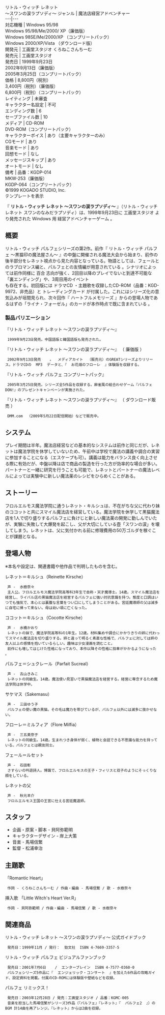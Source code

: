 リトル・ウィッチ レネット  
〜スワンの涙ラプソディ〜  ジャンル  |  魔法店経営アドベンチャー   
---|---  
対応機種  |  Windows 95/98    
Windows 95/98/Me/2000/ XP（廉価版）  
Windows 98SE/Me/2000/XP （コンプリートパック）  
Windows 2000/XP/Vista    （ダウンロード版）  
開発元  |  工画堂スタジオ くろねこさんちーむ   
発売元  |  工画堂スタジオ   
発売日  |  1999年9月23日   
2002年9月13日（廉価版）  
2005年3月25日（コンプリートパック）  
価格  |  8,800円（税別）   
3,400円（税別）（廉価版）  
6,800円（税別）（コンプリートパック）  
レイティング  |  未審査   
キャラクター名設定  |  不可   
エンディング数  |  6   
セーブファイル数  |  10   
メディア  |  CD-ROM   
DVD-ROM（コンプリートパック）  
キャラクターボイス  |  あり（主要キャラクターのみ）   
CGモード  |  あり   
音楽モード  |  あり   
回想モード  |  なし   
メッセージスキップ  |  あり   
オートモード  |  なし   
備考  |  品番：KGDP-014   
MKW-253（廉価版）  
KGDP-064（コンプリートパック）  
©1999 KOGADO STUDIO, Inc.  
テンプレートを表示  
  
『 **リトル・ウィッチ レネット 〜スワンの涙ラプソディ〜** 』（リトル・ウィッチ レネット スワンのなみだラプソディ）は、1999年9月23日に
工画堂スタジオ  より発売された  Windows  用  経営アドベンチャーゲーム  。

##  概要  

リトル・ウィッチ パルフェシリーズの第2作。前作『  リトル・ウィッチ パルフェ 〜黒猫印の魔法屋さん〜
』の中盤に開催される魔法大会から始まり、前作の後半部分をレネット視点から見た内容となっている。物語としては、フェールとのラブロマンス編と、パルフェとの友情編が用意されている
  。シナリオによっては前作同様に  百合  志向が強く、2回目以降のプレイでないと到達不可能な「裏エンディング」や、3周目用のイベント  
も存在する。初回版には  ドラマCD  ・主題歌を収録したCD-ROM（品番：KGD-9972、非売品）と  トレーディングカード
が付属した。これにはシリーズ化の意気込みが垣間見られ、次々回作『  ハートフルメモリーズ
』からの登場人物であるはずの「ライナ・フォーゼル」のカードが本作時点で既に含まれている    。

###  製品バリエーション  

『リトル・ウィッチ レネット 〜スワンの涙ラプソディ〜』

     1999年9月23日発売。中国語版と韓国語版も発売された。 
『リトル・ウィッチ レネット 〜スワンの涙ラプソディ〜』 （  廉価版  ）

     2002年9月13日発売    。  メディアカイト  （販売元）のGREATシリーズよりリリース。ドラマCDの  MP3  データと、『  お花畑のフローレ  』体験版を収録する。 
『リトル・ウィッチ パルフェ コンプリートパック』

     2005年3月25日発売。シリーズ全5作品を収録する。麻雀風の絵合わせゲーム『パルフェDON!』のプレゼントキャンペーンが実施された。 
『リトル・ウィッチ レネット 〜スワンの涙ラプソディ〜』 （  ダウンロード販売  ）

     DMM.com  （2009年5月22日配信開始）などで販売中。 

##  システム  

プレイ期間は半年。魔法店経営などの基本的なシステムは前作と同じだが、レネットは魔法学院を休学していないため、午前中は学校で魔法の講義や調合の実習に参加することになる（エスケープも可）。講義は能力をバランス良く向上させる際に有効だが、中盤以降は店で商品の製造を行った方が効率的な場合が多い。パートナーと一緒に研究を行うことも可能で、レネットとパートナーの魔法レベルによっては実験中に新しい魔法薬のレシピをひらめくことがある。

##  ストーリー  

フロルエルモス魔法学院に通うレネット・キルシュは、不在がちな父に代わり妹のココットと共にスマイル魔法店を経営している。魔法学院を休学して黒猫魔法店を1人で切り盛りするパルフェに負けじと新しい魔法薬の開発に勤しんでいたが、実験に失敗して大爆発を起こし、父が大切にしている壺「スワンの涙」を壊してしまう。レネットは、父に気付かれる前に修理費用の50万ゴルダを稼ぐことが課題となる。

##  登場人物  

※本名や設定は、関連書籍や他作品で判明したものを含む。

レネット＝キルシュ（Reinette Kirsche）

     声 -  水樹奈々 
     主人公。フロルエルモス魔法学院高等科3年生で自称・天才魔導士。14歳。スマイル魔法店を経営し、ライバル店の黒猫魔法店を経営するパルフェに強い対抗意識を持つ。態度と口調はいつでも強気で、本心とは裏腹な言葉をつい口にしてしまうことがある。宮廷魔導師の父は滅多に自宅に帰って来ない。母は幼い頃に亡くなった。 
ココット＝キルシュ（Cocotte Kirsche）

     声 -  水橋かおり 
     レネットの妹で、魔法学院高等科の1年生。12歳。材料集めや調合にかかりきりの姉に代わってスマイル魔法店を切り盛りする。姉と違って明るく素直な性格で、パルフェに対しては姉の友人以上の感情を抱いているらしい。趣味は少女漫画を読むこと。 
     前作にも増してはじけた性格になっており、本作以降その性格に拍車がかかるようになった    。 
パルフェ＝シュクレール（Parfait Sucreal）

     声 -  古山きみこ 
     レネットの同級生。14歳。魔法使い見習いで黒猫魔法店を経営する。経営に専念するため魔法学院は休学中。 
サケマス（Sakemasu）

     声 -  三田ゆう子 
     パルフェの使い魔の黒猫。その毛は魔力を帯びているが、パルフェ以外には滅多に抜かせない。 
フローレ＝ミルフィア（Flore Milfia）

     声 -  三五美奈子 
     レネットの同級生。14歳。生まれつき身体が弱く、植物と会話できる不思議な能力を持っている。パルフェとは親友同士。 
フェール＝ルセット

     声 -  石田彰 
     さすらいの吟遊詩人。博識で、フロルエルモスの王子・フィリスと双子のようにそっくりな顔をしている。 
レネットの父

     声 -  秋元羊介 
     フロルエルモス王国の王宮に仕える宮廷魔道師。 

##  スタッフ  

  * 企画・原案・脚本 - 貝阿弥範明 
  * キャラクターデザイン - 岸上大策 
  * 音楽 - 馬場信繁 
  * 監督 - 松浦幸治 

##  主題歌  

「Romantic Heart」

     作詞 - くろねこさんちーむ / 作曲・編曲 - 馬場信繁 / 歌 - 水樹奈々 
挿入歌 「Little Witch's Heart Ver.R」

     作詞 - 貝阿弥範明 / 作曲・編曲 - 馬場信繁 / 歌 - 水樹奈々 

##  関連商品  

リトル・ウィッチ レネット 〜スワンの涙ラプソディ〜 公式ガイドブック

     発売日：1999年11月 / 発行：  勁文社  ISBN 4-7669-3357-5 
リトル・ウィッチ パルフェ ビジュアルファンブック

     発売日：2001年7月6日    /  エンターブレイン  ISBN 4-7577-0360-0 
     パルフェシリーズ5作品に『  エンジェリック・コンサート  』を加えた6作品の攻略ガイド、設定資料を掲載。付属のCD-ROMには体験版や壁紙などを収録。 
パルフェ リミックス！

     発売日：2003年12月28日 / 発売：工画堂スタジオ / 品番：KGMC-005 
     音楽を担当した馬場信繁がシリーズ3作品（『パルフェ』『レネット』『  パルフェ2  』）のBGM 計14曲を再アレンジ。『レネット』からは2曲を収録。 

